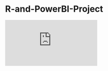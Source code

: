 # R-and-PowerBI-Project

![alt text](https://github.com/olufemiode554/R-and-PowerBI-Project/blob/e5610086efa8d6bc8ace44a49a917659d27ec935/README.md)

